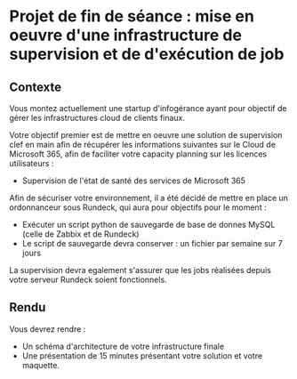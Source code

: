 # Projet de fin de séance : mise en oeuvre d'une infrastructure de supervision et de d'exécution de job

## Contexte

Vous montez actuellement une startup d'infogérance ayant pour objectif de gérer les infrastructures cloud de clients finaux.

Votre objectif premier est de mettre en oeuvre une solution de supervision clef en main afin de récupérer les informations suivantes sur le Cloud de Microsoft 365, afin de faciliter votre capacity planning sur les licences utilisateurs :
* Supervision de l'état de santé des services de Microsoft 365

Afin de sécuriser votre environnement, il a été décidé de mettre en place un ordonnanceur sous Rundeck, qui aura pour objectifs pour le moment :
* Exécuter un script python de sauvegarde de base de donnes MySQL (celle de Zabbix et de Rundeck)
* Le script de sauvegarde devra conserver : un fichier par semaine sur 7 jours

La supervision devra egalement s'assurer que les jobs réalisées depuis votre serveur Rundeck soient fonctionnels.

## Rendu 

Vous devrez rendre :
* Un schéma d'architecture de votre infrastructure finale
* Une présentation de 15 minutes présentant votre solution et votre maquette.
